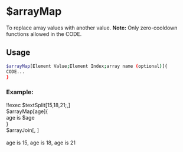 # $arrayMap

To replace array values with another value.
**Note:** Only zero-cooldown functions allowed in the CODE.

## Usage

```bash
$arrayMap[Element Value;Element Index;array name (optional)]{
CODE...
}
```

### Example:
<discord-messages>
          <discord-message :bot="false" role-color="#ffcc9a" author="Member">
        !!exec $textSplit[15,18,21;,]<br>$arrayMap[age]{<br>age is $age<br>}<br>$arrayJoin[, ]<br><br>
          </discord-message>
          <discord-message :bot="true" role-color="#0099ff" author="Custom Command" avatar="https://media.discordapp.net/avatars/725721249652670555/781224f90c3b841ba5b40678e032f74a.webp">
        age is 15, age is 18, age is 21
        </discord-message>
</discord-messages>
